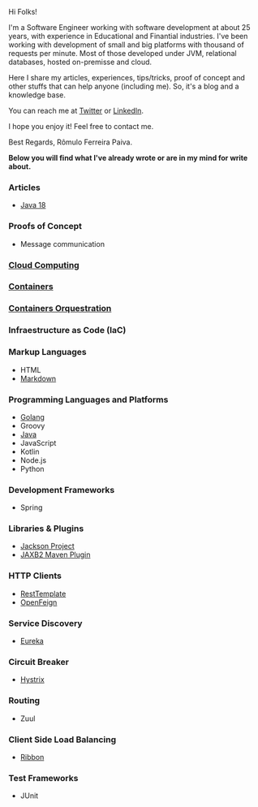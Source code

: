 Hi Folks!

I'm a Software Engineer working with software development at about 25 years, with experience in Educational and Finantial industries. I've been working with development of small and big platforms with thousand of requests per minute. Most of those developed under JVM, relational databases, hosted on-premisse and cloud.

Here I share my articles, experiences, tips/tricks, proof of concept and other stuffs that can help anyone (including me). So, it's a blog and a knowledge base.

You can reach me at [Twitter](https://twitter.com/romulofpaiva) or [LinkedIn](https://www.linkedin.com/in/romulofpaiva/).

I hope you enjoy it! Feel free to contact me.

Best Regards,
Rômulo Ferreira Paiva.

**Below you will find what I've already wrote or are in my mind for write about.**

### Articles
- [Java 18](https://www.zup.com.br/blog/java-18)

### Proofs of Concept
- Message communication

### [Cloud Computing](cloudcomputing.html)

### [Containers](containers.html)

### [Containers Orquestration](containers-orquestration.html)

### Infraestructure as Code (IaC) 

### Markup Languages
- HTML
- [Markdown](markdown.html)

### Programming Languages and Platforms
- [Golang](golang.html)
- Groovy
- [Java](java.html)
- JavaScript
- Kotlin
- Node.js
- Python

### Development Frameworks
- Spring

### Libraries & Plugins
- [Jackson Project](jackson-project.html)
- [JAXB2 Maven Plugin](jaxb2-maven-plugin.html)

### HTTP Clients
- [RestTemplate](resttemplate.html)
- [OpenFeign](openfeign.html)

### Service Discovery
- [Eureka](eureka.html)

### Circuit Breaker
- [Hystrix](hystrix.html)

### Routing
- Zuul

### Client Side Load Balancing
- [Ribbon](ribbon.html)

### Test Frameworks
- JUnit

